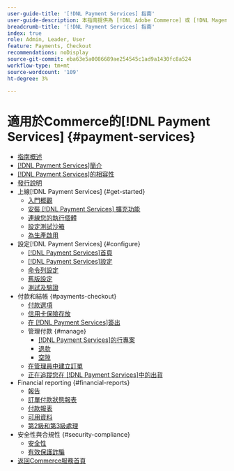 ```yaml
---
user-guide-title: '[!DNL Payment Services] 指南'
user-guide-description: 本指南提供為 [!DNL Adobe Commerce] 或 [!DNL Magento Open Source] 存放區安裝和設定 [!DNL Payment Services] 的詳細資訊。
breadcrumb-title: '[!DNL Payment Services] 指南'
index: true
role: Admin, Leader, User
feature: Payments, Checkout
recommendations: noDisplay
source-git-commit: eba63e5a0086689ae254545c1ad9a1430fc8a524
workflow-type: tm+mt
source-wordcount: '109'
ht-degree: 3%

---
```



# 適用於Commerce的[!DNL Payment Services] {#payment-services}

- [指南概述](guide-overview.md)
- [ [!DNL Payment Services]簡介](introduction.md)
- [ [!DNL Payment Services]的相容性](compatibility.md)
- [發行說明](release-notes.md)
- 上線[!DNL Payment Services] {#get-started}
   - [入門概觀](onboard.md)
   - [安裝 [!DNL Payment Services] 擴充功能](install.md)
   - [連線您的執行個體](connect.md)
   - [設定測試沙箱](sandbox.md)
   - [為生產啟用](production.md)
- 設定[!DNL Payment Services] {#configure}
   - [[!DNL Payment Services]首頁](payments-home.md)
   - [[!DNL Payment Services]設定](settings.md)
   - [命令列設定](configure-cli.md)
   - [舊版設定](configure-admin.md)
   - [測試及驗證](test-validate.md)
- 付款和結帳 {#payments-checkout}
   - [付款選項](payments-options.md)
   - [信用卡保險存放](vaulting.md)
   - [在 [!DNL Payment Services]簽出](checkout.md)
   - 管理付款 {#manage}
      - [ [!DNL Payment Services]的行專案](line-items.md)
      - [退款](refunds.md)
      - [空隙](voids.md)
   - [在管理員中建立訂單](create-order.md)
   - [正在追蹤您在 [!DNL Payment Services]中的出貨](track-shipment.md)
- Financial reporting {#financial-reports}
   - [報告](reporting.md)
   - [訂單付款狀態報表](order-payment-status.md)
   - [付款報表](payouts.md)
   - [可用資料](data.md)
   - [第2級和第3級處理](levels-card-payment-transactions.md)
- 安全性與合規性 {#security-compliance}
   - [安全性](security.md)
   - [有效保護詐騙](fraud-protection.md)
- [返回Commerce服務首頁](https://experienceleague.adobe.com/docs/commerce-merchant-services/user-guides/home.html?lang=zh-Hant)

